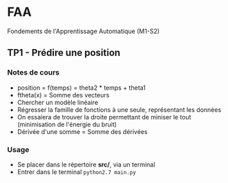 # FAA
Fondements de l'Apprentissage Automatique (M1-S2)

TP1 - Prédire une position
--------------------------

### Notes de cours

* position = f(temps) = theta2 * temps + theta1
* ftheta(x) = Somme des vecteurs
* Chercher un modèle linéaire
* Régresser la famille de fonctions à une seule, représentant les données
* On essaiera de trouver la droite permettant de miniser le tout (minimisation de l'énergie du bruit)
* Dérivée d'une somme = Somme des dérivées

### Usage

* Se placer dans le répertoire **src/**, via un terminal
* Entrer dans le terminal ```python2.7 main.py```
